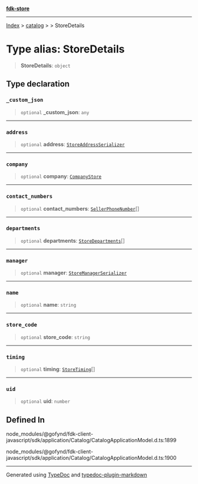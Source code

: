 [**fdk-store**](../../../README.md)
***

[Index](../../../API.md) > [catalog](../../README.md) > [<internal>](../README.md) > StoreDetails

# Type alias: StoreDetails

> **StoreDetails**: `object`

## Type declaration

### `_custom_json`

> `optional` **\_custom\_json**: `any`

***

### `address`

> `optional` **address**: [`StoreAddressSerializer`](type-alias.StoreAddressSerializer.md)

***

### `company`

> `optional` **company**: [`CompanyStore`](type-alias.CompanyStore.md)

***

### `contact_numbers`

> `optional` **contact\_numbers**: [`SellerPhoneNumber`](type-alias.SellerPhoneNumber.md)[]

***

### `departments`

> `optional` **departments**: [`StoreDepartments`](type-alias.StoreDepartments.md)[]

***

### `manager`

> `optional` **manager**: [`StoreManagerSerializer`](type-alias.StoreManagerSerializer.md)

***

### `name`

> `optional` **name**: `string`

***

### `store_code`

> `optional` **store\_code**: `string`

***

### `timing`

> `optional` **timing**: [`StoreTiming`](type-alias.StoreTiming.md)[]

***

### `uid`

> `optional` **uid**: `number`

## Defined In

node\_modules/@gofynd/fdk-client-javascript/sdk/application/Catalog/CatalogApplicationModel.d.ts:1899

node\_modules/@gofynd/fdk-client-javascript/sdk/application/Catalog/CatalogApplicationModel.d.ts:1900

***
Generated using [TypeDoc](https://typedoc.org/) and [typedoc-plugin-markdown](https://www.npmjs.com/package/typedoc-plugin-markdown)
